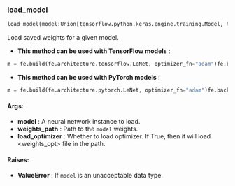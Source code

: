 

### load_model
```python
load_model(model:Union[tensorflow.python.keras.engine.training.Model, torch.nn.modules.module.Module], weights_path:str, load_optimizer:bool=False)
```
Load saved weights for a given model.
* **This method can be used with TensorFlow models** : 
```python
m = fe.build(fe.architecture.tensorflow.LeNet, optimizer_fn="adam")fe.backend.save_model(m, save_dir="tmp", model_name="test")fe.backend.load_model(m, weights_path="tmp/test.h5")
```
* **This method can be used with PyTorch models** : 
```python
m = fe.build(fe.architecture.pytorch.LeNet, optimizer_fn="adam")fe.backend.save_model(m, save_dir="tmp", model_name="test")fe.backend.load_model(m, weights_path="tmp/test.pt")
```

#### Args:

* **model** :  A neural network instance to load.
* **weights_path** :  Path to the `model` weights.
* **load_optimizer** :  Whether to load optimizer. If True, then it will load <weights_opt> file in the path.

#### Raises:

* **ValueError** :  If `model` is an unacceptable data type.